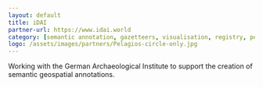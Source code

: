 ```yaml
---
layout: default
title: iDAI
partner-url: https://www.idai.world
category: [semantic annotation, gazetteers, visualisation, registry, pedagogy]
logo: /assets/images/partners/Pelagios-circle-only.jpg
---
```


Working with the German Archaeological Institute to support the creation of semantic geospatial annotations.
